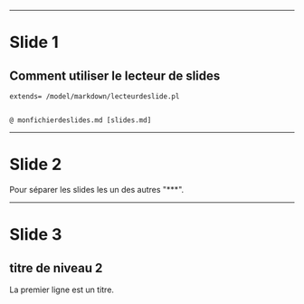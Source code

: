 


***

# Slide 1

## Comment utiliser le lecteur de slides


```
extends= /model/markdown/lecteurdeslide.pl


@ monfichierdeslides.md [slides.md]
```

***


# Slide 2 

Pour séparer les slides les un des autres "***".


***

# Slide 3 

## titre de niveau 2 

La premier ligne est un titre.


